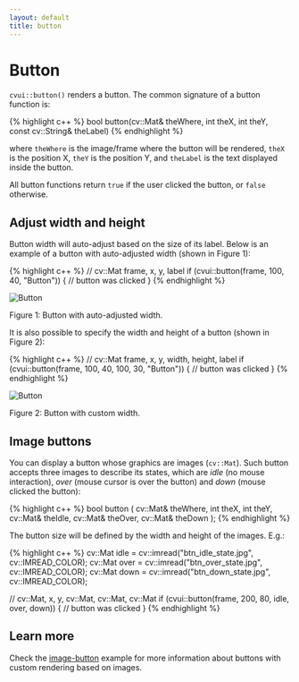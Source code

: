 ```yaml
---
layout: default
title: button
---
```


# Button

`cvui::button()` renders a button. The common signature of a button function is:

{% highlight c++ %}
bool button(cv::Mat& theWhere, int theX, int theY, const cv::String& theLabel)
{% endhighlight %}

where `theWhere` is the image/frame where the button will be rendered, `theX` is the position X, `theY` is the position Y, and `theLabel` is the text displayed inside the button.

All button functions return `true` if the user clicked the button, or `false` otherwise.

## Adjust width and height

Button width will auto-adjust based on the size of its label. Below is an example of a button with auto-adjusted width (shown in Figure 1):

{% highlight c++ %}
// cv::Mat frame, x, y, label
if (cvui::button(frame, 100, 40, "Button")) {
    // button was clicked
}
{% endhighlight %}

![Button](/img/button.png)
<p class="img-caption">Figure 1: Button with auto-adjusted width.</p>

It is also possible to specify the width and height of a button (shown in Figure 2):

{% highlight c++ %}
// cv::Mat frame, x, y, width, height, label
if (cvui::button(frame, 100, 40, 100, 30, "Button")) {
    // button was clicked
}
{% endhighlight %}

![Button](/img/button-width.png)
<p class="img-caption">Figure 2: Button with custom width.</p>

## Image buttons

You can display a button whose graphics are images (`cv::Mat`). Such button accepts three images to describe its states, which are _idle_ (no mouse interaction), _over_ (mouse cursor is over the button) and _down_ (mouse clicked the button):

{% highlight c++ %}
bool button (
    cv::Mat& theWhere,
    int theX,
    int theY,
    cv::Mat& theIdle,
    cv::Mat& theOver,
    cv::Mat& theDown
);
{% endhighlight %}

The button size will be defined by the width and height of the images. E.g.:

{% highlight c++ %}
cv::Mat idle = cv::imread("btn_idle_state.jpg", cv::IMREAD_COLOR);
cv::Mat over = cv::imread("btn_over_state.jpg", cv::IMREAD_COLOR);
cv::Mat down = cv::imread("btn_down_state.jpg", cv::IMREAD_COLOR);

// cv::Mat, x, y, cv::Mat, cv::Mat, cv::Mat
if (cvui::button(frame, 200, 80, idle, over, down)) {
    // button was clicked
}
{% endhighlight %}

## Learn more

Check the [image-button](https://github.com/Dovyski/cvui/tree/master/example/src/image-button) example for more information about buttons with custom rendering based on images.
